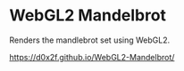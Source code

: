 # WebGL2 Mandelbrot

Renders the mandlebrot set using WebGL2.

https://d0x2f.github.io/WebGL2-Mandelbrot/
